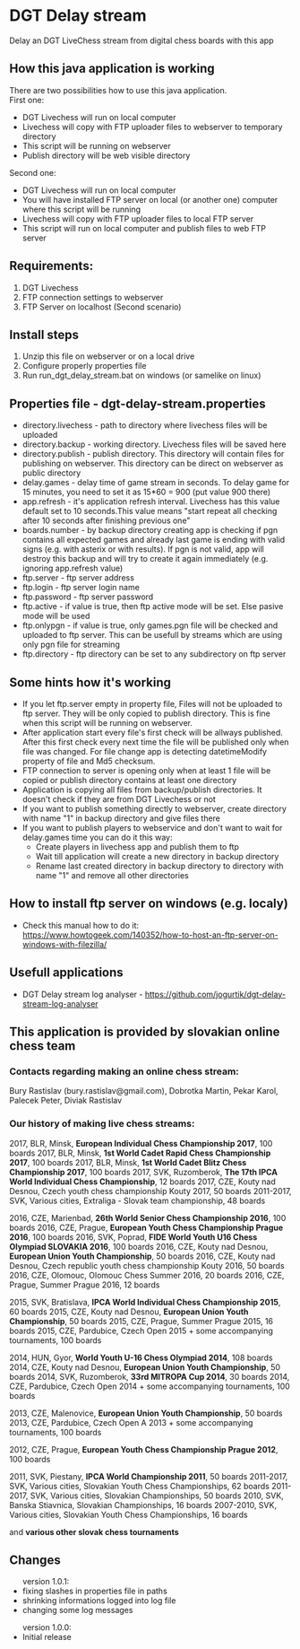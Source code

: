 <h1>DGT Delay stream</h1>

Delay an DGT LiveChess stream from digital chess boards with this app

<h2>How this java application is working</h2>
<p>
There are two possibilities how to use this java application.<BR>
First one:
<ul>
<li>DGT Livechess will run on local computer</li>
<li>Livechess will copy with FTP uploader files to webserver to temporary directory</li>
<li>This script will be running on webserver
<li>Publish directory will be web visible directory
</ul>

Second one:
<ul>
<li>DGT Livechess will run on local computer</li>
<li>You will have installed FTP server on local (or another one) computer where this script will be running</li>
<li>Livechess will copy with FTP uploader files to local FTP server</li>
<li>This script will run on local computer and publish files to web FTP server</li>
</ul>
</p>


<h2>Requirements:</h2>
<ol>
<li>DGT Livechess</li>
<li>FTP connection settings to webserver</li>
<li>FTP Server on localhost (Second scenario)</li>
</ol>

<h2>Install steps</h2>
<ol>
<li>Unzip this file on webserver or on a local drive</li>
<li>Configure properly properties file</li> 
<li>Run run_dgt_delay_stream.bat on windows (or samelike on linux)</li>
</ol>

<h2>Properties file - dgt-delay-stream.properties</h2>
<ul>
<li>directory.livechess - path to directory where livechess files will be uploaded</li>
<li>directory.backup - working directory. Livechess files will be saved here</li>
<li>directory.publish - publish directory. This directory will contain files for publishing on webserver. This directory can be direct on webserver as public directory</li>
<li>delay.games - delay time of game stream in seconds. To delay game for 15 minutes, you need to set it as 15*60 = 900 (put value 900 there)</li>
<li>app.refresh - it's application refresh interval. Livechess has this value default set to 10 seconds.This value means "start repeat all checking after 10 seconds after finishing previous one"</li>
<li>boards.number - by backup directory creating app is checking if pgn contains all expected games and already last game is ending with valid signs (e.g. with asterix or with results). If pgn is not valid, app will destroy this backup and will try to create it again immediately (e.g. ignoring app.refresh value)</li>
<li>ftp.server - ftp server address</li>
<li>ftp.login - ftp server login name</li>
<li>ftp.password - ftp server password</li>
<li>ftp.active - if value is true, then ftp active mode will be set. Else pasive mode will be used</li>
<li>ftp.onlypgn - if value is true, only games.pgn file will be checked and uploaded to ftp server. This can be usefull by streams which are using only pgn file for streaming</li>  
<li>ftp.directory - ftp directory can be set to any subdirectory on ftp server</li>
</ul>


<h2>Some hints how it's working</h2>
<ul>
<li>If you let ftp.server empty in property file, Files will not be uploaded to ftp server. They will be only copied to publish directory. This is fine when this script will be running on webserver.</li>
<li>After application start every file's first check will be allways published. After this first check every next time the file will be published only when file was changed. For file change app is detecting datetimeModify property of file and Md5 checksum.</li>
<li>FTP connection to server is opening only when at least 1 file will be copied or publish directory contains at least one directory</li>
<li>Application is copying all files from backup/publish directories. It doesn't check if they are from DGT Livechess or not</li>
<li>If you want to publish something directly to webserver, create directory with name "1" in backup directory and give files there</li> 
<li>If you want to publish players to webservice and don't want to wait for delay.games time you can do it this way:
<ul>
<li>Create players in livechess app and publish them to ftp</li>
<li>Wait till application will create a new directory in backup directory</li> 
<li>Rename last created directory in backup directory to directory with name "1" and remove all other directories</li>
</ul>
</li>
</ul>

<h2>How to install ftp server on windows (e.g. localy)</h2>
<ul>
<li>Check this manual how to do it: <a href="https://www.howtogeek.com/140352/how-to-host-an-ftp-server-on-windows-with-filezilla/" target="new">https://www.howtogeek.com/140352/how-to-host-an-ftp-server-on-windows-with-filezilla/</a></li>
</ul>

<h2>Usefull applications</h2>
<ul>
<li>DGT Delay stream log analyser - <a href="https://github.com/jogurtik/dgt-delay-stream-log-analyser">https://github.com/jogurtik/dgt-delay-stream-log-analyser</a></li>
</ul>

<h2>This application is provided by slovakian online chess team</h2>

<h3>Contacts regarding making an online chess stream:</h3> 
Bury Rastislav (bury.rastislav@gmail.com), Dobrotka Martin, Pekar Karol, Palecek Peter, Diviak Rastislav

<h3>Our history of making live chess streams:</h3>
2017, BLR, Minsk, <b>European Individual Chess Championship 2017</b>, 100 boards
2017, BLR, Minsk, <b>1st World Cadet Rapid Chess Championship 2017</b>, 100 boards
2017, BLR, Minsk, <b>1st World Cadet Blitz Chess Championship 2017</b>, 100 boards
2017, SVK, Ruzomberok, <b>The 17th IPCA World Individual Chess Championship</b>, 12 boards
2017, CZE, Kouty nad Desnou, Czech youth chess championship Kouty 2017, 50 boards
2011-2017, SVK, Various cities, Extraliga - Slovak team championship, 48 boards

2016, CZE, Marienbad, <b>26th World Senior Chess Championship 2016</b>, 100 boards
2016, CZE, Prague, <b>European Youth Chess Championship Prague 2016</b>, 100 boards
2016, SVK, Poprad, <b>FIDE World Youth U16 Chess Olympiad SLOVAKIA 2016</b>, 100 boards
2016, CZE, Kouty nad Desnou, <b>European Union Youth Championship</b>, 50 boards
2016, CZE, Kouty nad Desnou, Czech republic youth chess championship Kouty 2016, 50 boards
2016, CZE, Olomouc, Olomouc Chess Summer 2016, 20 boards
2016, CZE, Prague, Summer Prague 2016, 12 boards

2015, SVK, Bratislava, <b>IPCA World Individual Chess Championship 2015</b>, 60 boards
2015, CZE, Kouty nad Desnou, <b>European Union Youth Championship</b>, 50 boards
2015, CZE, Prague, Summer Prague 2015, 16 boards
2015, CZE, Pardubice, Czech Open 2015 + some accompanying tournaments, 100 boards

2014, HUN, Gyor, <b>World Youth U-16 Chess Olympiad 2014</b>, 108 boards
2014, CZE, Kouty nad Desnou, <b>European Union Youth Championship</b>, 50 boards
2014, SVK, Ruzomberok, <b>33rd MITROPA Cup 2014</b>, 30 boards
2014, CZE, Pardubice, Czech Open 2014 + some accompanying tournaments, 100 boards

2013, CZE, Malenovice, <b>European Union Youth Championship</b>, 50 boards
2013, CZE, Pardubice, Czech Open A 2013 + some accompanying tournaments, 100 boards

2012, CZE, Prague, <b>European Youth Chess Championship Prague 2012</b>, 100 boards

2011, SVK, Piestany, <b>IPCA World Championship 2011</b>, 50 boards
2011-2017, SVK, Various cities, Slovakian Youth Chess Championships, 62 boards
2011-2017, SVK, Various cities, Slovakian Championships, 50 boards
2010, SVK, Banska Stiavnica, Slovakian Championships, 16 boards
2007-2010, SVK, Various cities, Slovakian Youth Chess Championships, 16 boards

and <b>various other slovak chess tournaments</b> 

<h2>Changes</h2>
<ul>
version 1.0.1:
<li>fixing slashes in properties file in paths</li>
<li>shrinking informations logged into log file</li>
<li>changing some log messages</li>
</ul>
<ul>
version 1.0.0:
<li>Initial release</li>
</ul>